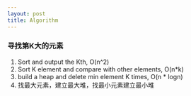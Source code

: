 ```yaml
---
layout: post
title: Algorithm
---
```

### 寻找第K大的元素  
1. Sort and output the Kth, O(n^2)
2. Sort K element and compare with other elements, O(n*k)  
3. build a heap and delete min element K times, O(n * logn)  
4. 找最大元素，建立最大堆，找最小元素建立最小堆  

### 
